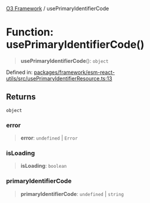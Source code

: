 [O3 Framework](../API.md) / usePrimaryIdentifierCode

# Function: usePrimaryIdentifierCode()

> **usePrimaryIdentifierCode**(): `object`

Defined in: [packages/framework/esm-react-utils/src/usePrimaryIdentifierResource.ts:13](https://github.com/UjjawalPrabhat/openmrs-esm-core/blob/main/packages/framework/esm-react-utils/src/usePrimaryIdentifierResource.ts#L13)

## Returns

`object`

### error

> **error**: `undefined` \| `Error`

### isLoading

> **isLoading**: `boolean`

### primaryIdentifierCode

> **primaryIdentifierCode**: `undefined` \| `string`
